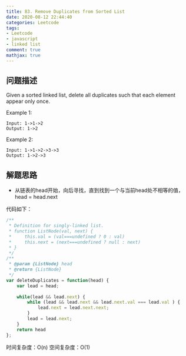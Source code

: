```yaml
---
title: 83. Remove Duplicates from Sorted List
date: 2020-08-12 22:44:40
categories: Leetcode
tags: 
- Leetcode
- javascript
- linked list
comment: true
mathjax: true
---
```


## 问题描述

Given a sorted linked list, delete all duplicates such that each element appear only once.

Example 1:

```
Input: 1->1->2
Output: 1->2
```
<!--more-->

Example 2:

```
Input: 1->1->2->3->3
Output: 1->2->3
```

## 解题思路

- 从链表的head开始，向后寻找，直到找到一个与当前head处不相等的值，head = head.next

代码如下：

```javascript
/**
 * Definition for singly-linked list.
 * function ListNode(val, next) {
 *     this.val = (val===undefined ? 0 : val)
 *     this.next = (next===undefined ? null : next)
 * }
 */
/**
 * @param {ListNode} head
 * @return {ListNode}
 */
var deleteDuplicates = function(head) {
    var lead = head;
    
    while(lead && lead.next) {
        while (lead && lead.next && lead.next.val === lead.val ) {
            lead.next = lead.next.next;
        }
        lead = lead.next;
    }
    return head
};
```

时间复杂度：O(n)
空间复杂度：O(1)